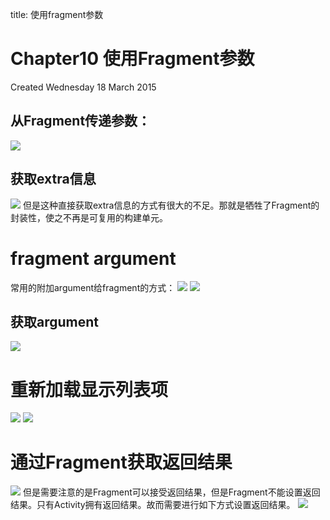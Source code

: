 title: 使用fragment参数 

#  Chapter10 使用Fragment参数 
Created Wednesday 18 March 2015

##  从Fragment传递参数： 
![](/data/dokuwiki/booknote/androidprogramming/pasted/20150521-085147.png)

##  获取extra信息 
![](/data/dokuwiki/booknote/androidprogramming/pasted/20150521-085151.png)
但是这种直接获取extra信息的方式有很大的不足。那就是牺牲了Fragment的封装性，使之不再是可复用的构建单元。

#  fragment argument 
常用的附加argument给fragment的方式：
![](/data/dokuwiki/booknote/androidprogramming/pasted/20150521-085203.png)
![](/data/dokuwiki/booknote/androidprogramming/pasted/20150521-085209.png)

##  获取argument 
![](/data/dokuwiki/booknote/androidprogramming/pasted/20150521-085214.png)
#  重新加载显示列表项 
![](/data/dokuwiki/booknote/androidprogramming/pasted/20150521-085219.png)
![](/data/dokuwiki/booknote/androidprogramming/pasted/20150521-085223.png)

#  通过Fragment获取返回结果 
![](/data/dokuwiki/booknote/androidprogramming/pasted/20150521-085229.png)
但是需要注意的是Fragment可以接受返回结果，但是Fragment不能设置返回结果。只有Activity拥有返回结果。故而需要进行如下方式设置返回结果。
![](/data/dokuwiki/booknote/androidprogramming/pasted/20150521-085235.png)
